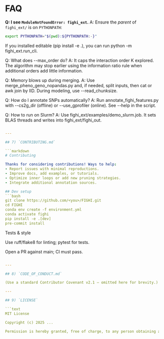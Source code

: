 # FAQ

**Q: I see `ModuleNotFoundError: fighi_ext`.**
A: Ensure the *parent* of `fighi_ext/` is on `PYTHONPATH`:
```bash
export PYTHONPATH="$(pwd):${PYTHONPATH:-}"
```

If you installed editable (pip install -e .), you can run python -m fighi_ext.run_cli.

Q: What does --max_order do?
A: It caps the interaction order K explored. The algorithm may stop earlier using the information ratio rule when additional orders add little information.

Q: Memory blows up during merging.
A: Use merge_pheno_geno_nopandas.py and, if needed, split inputs, then cat or awk join by IID. During modeling, use --read_chunksize.

Q: How do I annotate SNPs automatically?
A: Run annotate_fighi_features.py with --cs2g_dir (offline) or --use_gprofiler (online). See --help in the script.

Q: How to run on Slurm?
A: Use fighi_ext/examples/demo_slurm.job. It sets BLAS threads and writes into fighi_ext/fighi_out.

```yaml

---

## 7) `CONTRIBUTING.md`

```markdown
# Contributing

Thanks for considering contributions! Ways to help:
- Report issues with minimal reproductions.
- Improve docs, add examples, or tutorials.
- Optimize inner loops or add new pruning strategies.
- Integrate additional annotation sources.

## Dev setup
```bash
git clone https://github.com/<you>/FIGHI.git
cd FIGHI
conda env create -f environment.yml
conda activate fighi
pip install -e .[dev]
pre-commit install
```

Tests & style

Use ruff/flake8 for linting; pytest for tests.

Open a PR against main; CI must pass.

```yaml

---

## 8) `CODE_OF_CONDUCT.md`

(Use a standard Contributor Covenant v2.1 — omitted here for brevity.)

---

## 9) `LICENSE`

```text
MIT License

Copyright (c) 2025 ...

Permission is hereby granted, free of charge, to any person obtaining a copy...
```

